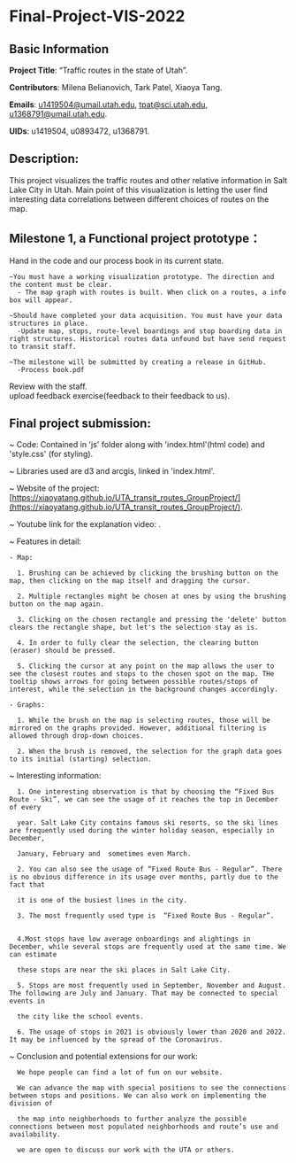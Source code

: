 # Final-Project-VIS-2022
## Basic Information
**Project Title**: “Traffic routes in the state of Utah”.

**Contributors**: Milena Belianovich, Tark Patel, Xiaoya Tang.

**Emails**: u1419504@umail.utah.edu, tpat@sci.utah.edu, u1368791@umail.utah.edu.

**UIDs**: u1419504, u0893472, u1368791.

## Description: 
This project visualizes the traffic routes and other relative information in Salt Lake City in Utah.
Main point of this visualization is letting the user find interesting data correlations between different choices of routes on the map.

## Milestone 1, a Functional project prototype：
  Hand in the code and our process book in its current state.

    ~You must have a working visualization prototype. The direction and the content must be clear.
      - The map graph with routes is built. When click on a routes, a info box will appear.
      
    ~Should have completed your data acquisition. You must have your data structures in place.
      -Update map, stops, route-level boardings and stop boarding data in right structures. Historical routes data unfound but have send request to transit staff.
      
    ~The milestone will be submitted by creating a release in GitHub.
      -Process book.pdf
    
  Review with the staff.\
  upload feedback exercise(feedback to their feedback to us).
  
 ## Final project submission: 
 ~ Code: Contained in 'js' folder along with 'index.html'(html code) and 'style.css' (for styling).  

 ~ Libraries used are d3 and arcgis, linked in 'index.html'.   

 ~ Website of the project:  [https://xiaoyatang.github.io/UTA_transit_routes_GroupProject/](https://xiaoyatang.github.io/UTA_transit_routes_GroupProject/).

 ~ Youtube link for the explanation video:  []().

 ~ Features in detail:

    - Map:

      1. Brushing can be achieved by clicking the brushing button on the map, then clicking on the map itself and dragging the cursor.

      2. Multiple rectangles might be chosen at ones by using the brushing button on the map again.

      3. Clicking on the chosen rectangle and pressing the 'delete' button clears the rectangle shape, but let's the selection stay as is.

      4. In order to fully clear the selection, the clearing button (eraser) should be pressed.

      5. Clicking the cursor at any point on the map allows the user to see the closest routes and stops to the chosen spot on the map. THe tooltip shows arrows for going between possible routes/stops of interest, while the selection in the background changes accordingly.

    - Graphs:

      1. While the brush on the map is selecting routes, those will be mirrored on the graphs provided. However, additional filtering is allowed through drop-down choices.

      2. When the brush is removed, the selection for the graph data goes to its initial (starting) selection.
~ Interesting information:  

      1. One interesting observation is that by choosing the “Fixed Bus Route - Ski”, we can see the usage of it reaches the top in December of every 
      
      year. Salt Lake City contains famous ski resorts, so the ski lines are frequently used during the winter holiday season, especially in December,
      
      January, February and  sometimes even March.
      
      2. You can also see the usage of “Fixed Route Bus - Regular”. There is no obvious difference in its usage over months, partly due to the fact that
      
      it is one of the busiest lines in the city.

      3. The most frequently used type is  “Fixed Route Bus - Regular”. 
      
      
      4.Most stops have low average onboardings and alightings in December, while several stops are frequently used at the same time. We can estimate
      
      these stops are near the ski places in Salt Lake City.
      
      5. Stops are most frequently used in September, November and August. The following are July and January. That may be connected to special events in
      
      the city like the school events.
      
      6. The usage of stops in 2021 is obviously lower than 2020 and 2022. It may be influenced by the spread of the Coronavirus.
      
~ Conclusion and potential extensions for our work:

      We hope people can find a lot of fun on our website.
      
      We can advance the map with special positions to see the connections between stops and positions. We can also work on implementing the division of
      
      the map into neighborhoods to further analyze the possible connections between most populated neighborhoods and route’s use and availability.
      
      we are open to discuss our work with the UTA or others.
      
      


